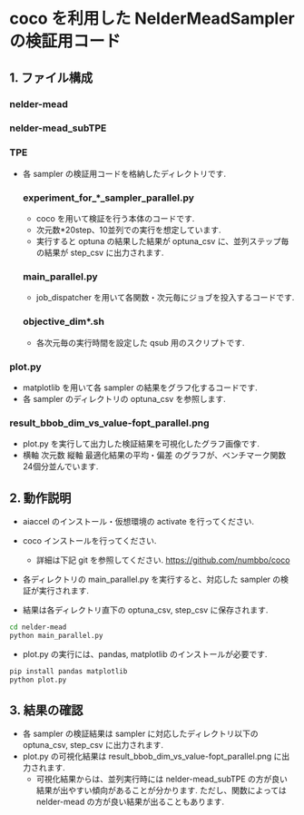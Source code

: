 # coco を利用した NelderMeadSampler の検証用コード

## 1. ファイル構成

### nelder-mead
### nelder-mead_subTPE
### TPE

- 各 sampler の検証用コードを格納したディレクトリです.

   ### experiment_for_*_sampler_parallel.py

   - coco を用いて検証を行う本体のコードです.
   - 次元数*20step、10並列での実行を想定しています.
   - 実行すると optuna の結果した結果が optuna_csv に、並列ステップ毎の結果が step_csv に出力されます.

   ### main_parallel.py

   - job_dispatcher を用いて各関数・次元毎にジョブを投入するコードです.

   ### objective_dim*.sh

   - 各次元毎の実行時間を設定した qsub 用のスクリプトです.


### plot.py

- matplotlib を用いて各 sampler の結果をグラフ化するコードです.
- 各 sampler のディレクトリの optuna_csv を参照します.

### result_bbob_dim_vs_value-fopt_parallel.png

- plot.py を実行して出力した検証結果を可視化したグラフ画像です.
- 横軸 次元数 縦軸 最適化結果の平均・偏差 のグラフが、ベンチマーク関数24個分並んでいます.

## 2. 動作説明

- aiaccel のインストール・仮想環境の activate を行ってください.

- coco インストールを行ってください.
  - 詳細は下記 git を参照してください.
    https://github.com/numbbo/coco

- 各ディレクトリの main_parallel.py を実行すると、対応した sampler の検証が実行されます.
- 結果は各ディレクトリ直下の optuna_csv, step_csv に保存されます.

```bash
cd nelder-mead
python main_parallel.py
```

- plot.py の実行には、pandas, matplotlib のインストールが必要です.

```bash
pip install pandas matplotlib
python plot.py
```

## 3. 結果の確認

- 各 sampler の検証結果は sampler に対応したディレクトリ以下の optuna_csv, step_csv に出力されます.
- plot.py の可視化結果は result_bbob_dim_vs_value-fopt_parallel.png に出力されます.
  - 可視化結果からは、並列実行時には nelder-mead_subTPE の方が良い結果が出やすい傾向があることが分かります. ただし、関数によっては nelder-mead の方が良い結果が出ることもあります.